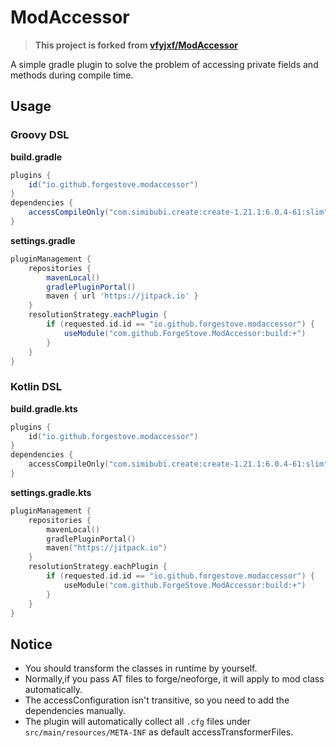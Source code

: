 # ModAccessor

> **This project is forked from [vfyjxf/ModAccessor](https://github.com/vfyjxf/ModAccessor)**

A simple gradle plugin to solve the problem of accessing private fields and methods during compile time.

## Usage

### Groovy DSL

**build.gradle**

```groovy
plugins {
    id("io.github.forgestove.modaccessor")
}
dependencies {
    accessCompileOnly("com.simibubi.create:create-1.21.1:6.0.4-61:slim")
}
```

**settings.gradle**

```groovy
pluginManagement {
    repositories {
        mavenLocal()
        gradlePluginPortal()
        maven { url 'https://jitpack.io' }
    }
    resolutionStrategy.eachPlugin {
        if (requested.id.id == "io.github.forgestove.modaccessor") {
            useModule("com.github.ForgeStove.ModAccessor:build:+")
        }
    }
}
```

### Kotlin DSL

**build.gradle.kts**

```kotlin
plugins {
	id("io.github.forgestove.modaccessor")
}
dependencies {
	accessCompileOnly("com.simibubi.create:create-1.21.1:6.0.4-61:slim")
}
```

**settings.gradle.kts**

```kotlin
pluginManagement {
	repositories {
		mavenLocal()
		gradlePluginPortal()
		maven("https://jitpack.io")
	}
	resolutionStrategy.eachPlugin {
		if (requested.id.id == "io.github.forgestove.modaccessor") {
			useModule("com.github.ForgeStove.ModAccessor:build:+")
		}
	}
}
```

## Notice

* You should transform the classes in runtime by yourself.
* Normally,if you pass AT files to forge/neoforge, it will apply to mod class automatically.
* The accessConfiguration isn't transitive, so you need to add the dependencies manually.
* The plugin will automatically collect all `.cfg` files under `src/main/resources/META-INF` as default accessTransformerFiles.
